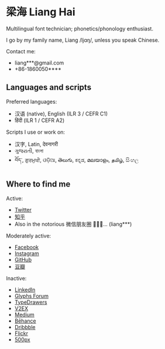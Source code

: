 # 梁海 Liang Hai

Multilingual font technician; phonetics/phonology enthusiast.

I go by my family name, Liang /ljɑŋ/, unless you speak Chinese.

Contact me:

- liang\*\*\*@gmail.com
- +86-1860050\*\*\*\*

## Languages and scripts

Preferred languages:

- 汉语 (native), English (ILR 3 / CEFR C1)
- हिंदी (ILR 1 / CEFR A2)

Scripts I use or work on:

- 汉字, Latin, देवनागरी
- ગુજરાતી, বাংলা
- བོད་, ਗੁਰਮੁਖੀ, ଓଡ଼ିଆ, తెలుగు, ಕನ್ನಡ, മലയാളം, தமிழ், සිංහල

## Where to find me

Active:

- [Twitter](https://twitter.com/lianghai)
- [知乎](https://zhihu.com/people/lianghai)
- Also in the notorious 微信朋友圈 🤦🏻‍♂️… (liang\*\*\*)

Moderately active:

- [Facebook](https://facebook.com/lianghai)
- [Instagram](https://instagram.com/lianghai)
- [GitHub](https://github.com/lianghai)
- [豆瓣](https://douban.com/people/thestral)

Inactive:

- [LinkedIn](https://linkedin.com/in/lianghai)
- [Glyphs Forum](https://forum.glyphsapp.com/users/lianghai)
- [TypeDrawers](http://typedrawers.com/profile/2413/lianghai)
- [V2EX](https://www.v2ex.com/member/lianghai)
- [Medium](https://medium.com/@lianghai)
- [Bēhance](https://behance.net/lianghai)
- [Dribbble](https://dribbble.com/lianghai)
- [Flickr](https://flickr.com/photos/liang-hai)
- [500px](https://500px.com/lianghai)
